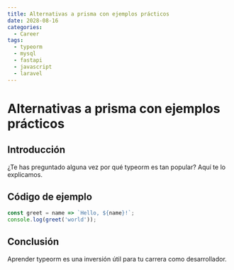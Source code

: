 ```yaml
---
title: Alternativas a prisma con ejemplos prácticos
date: 2028-08-16
categories:
  - Career
tags:
  - typeorm
  - mysql
  - fastapi
  - javascript
  - laravel
---
```


# Alternativas a prisma con ejemplos prácticos

## Introducción

¿Te has preguntado alguna vez por qué typeorm es tan popular? Aquí te lo explicamos.

## Código de ejemplo

```javascript
const greet = name => `Hello, ${name}!`;
console.log(greet('world'));
```

## Conclusión

Aprender typeorm es una inversión útil para tu carrera como desarrollador.